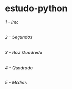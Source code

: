 # estudo-python
###### 1 - Imc
###### 2 - Segundos
###### 3 - Raiz Quadrada
###### 4 - Quadrado
###### 5 - Médias
